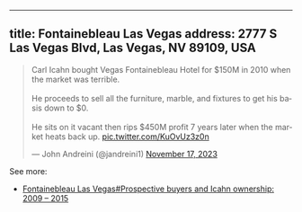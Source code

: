 
---
title:  Fontainebleau Las Vegas
address: 2777 S Las Vegas Blvd, Las Vegas, NV 89109, USA
---

<blockquote class="twitter-tweet"><p lang="en" dir="ltr">Carl Icahn bought Vegas Fontainebleau Hotel for $150M in 2010 when the market was terrible.<br><br>He proceeds to sell all the furniture, marble, and fixtures to get his basis down to $0.<br><br>He sits on it vacant then rips $450M profit 7 years later when the market heats back up. <a href="https://t.co/KuOvUz3z0n">pic.twitter.com/KuOvUz3z0n</a></p>&mdash; John Andreini (@jandreini1) <a href="https://twitter.com/jandreini1/status/1725591142170009768?ref_src=twsrc%5Etfw">November 17, 2023</a></blockquote> <script async src="https://platform.twitter.com/widgets.js" charset="utf-8"></script>

See more:
- [Fontainebleau Las Vegas#Prospective buyers and Icahn ownership: 2009 – 2015](https://en.wikipedia.org/wiki/Fontainebleau_Las_Vegas#Prospective_buyers_and_Icahn_ownership:_2009_%E2%80%93_2015)